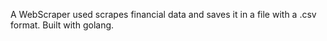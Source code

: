 A WebScraper used scrapes financial data and saves it in a file with a .csv format. 
Built with golang.
